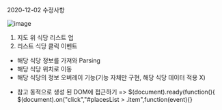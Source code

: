 2020-12-02
수정사항

![image](https://user-images.githubusercontent.com/49560745/100887421-4d660f00-34f8-11eb-8c57-31412d69cc95.png)

1) 지도 위 식당 리스트 업
2) 리스트 식당 클릭 이벤트
- 해당 식당 정보를 가져와 Parsing
- 해당 식당 위치로 이동
- 해당 식당의 정보 오버레이 기능(기능 자체만 구현, 해당 식당 데이터 적용 X)



* 참고
동적으로 생성 된 DOM에 접근하기
=> $(document).ready(function(){
			          $(document).on("click","#placesList > .item",function(event){}
